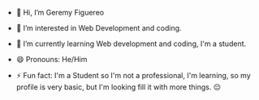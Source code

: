 - 👋 Hi, I’m Geremy Figuereo
  
- 👀 I’m interested in Web Development and coding.
  
- 🌱 I’m currently learning Web development and coding, I'm a student.
  
- 😄 Pronouns: He/Him
  
- ⚡ Fun fact: I'm a Student so I'm not a professional, I'm learning, so my profile is very basic, but I'm looking
fill it with more things. 😔

<!---
GFM28/GFM28 is a ✨ special ✨ repository because its `README.md` (this file) appears on your GitHub profile.
You can click the Preview link to take a look at your changes.
--->
